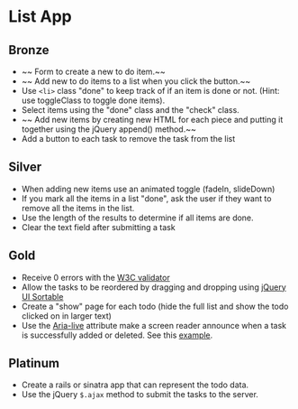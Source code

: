 # List App

Bronze
------
- ~~ Form to create a new to do item.~~
- ~~ Add new to do items to a list when you click the button.~~
- Use `<li>` class "done" to keep track of if an item is done or not. (Hint: use toggleClass to toggle done items).
- Select items using the "done" class and the "check" class.
- ~~ Add new items by creating new HTML for each piece and putting it together using the jQuery append() method.~~
- Add a button to each task to remove the task from the list

Silver
-------
- When adding new items use an animated toggle (fadeIn, slideDown)
- If you mark all the items in a list "done", ask the user if they want to remove all the items in the list.
- Use the length of the results to determine if all items are done.
- Clear the text field after submitting a task

Gold
------
- Receive 0 errors with the [W3C validator](http://validator.w3.org/#validate_by_input)
- Allow the tasks to be reordered by dragging and dropping using [jQuery UI Sortable](http://jqueryui.com/sortable/)
- Create a "show" page for each todo (hide the full list and show the todo clicked on in larger text)
- Use the [Aria-live](https://developer.mozilla.org/en-US/docs/Web/Accessibility/ARIA/ARIA_Live_Regions) attribute make a screen reader announce when a task is successfully added or deleted. See this [example](http://test.cita.illinois.edu/aria/live/live3.php).

Platinum
--------
- Create a rails or sinatra app that can represent the todo data.
- Use the jQuery `$.ajax` method to submit the tasks to the server.
